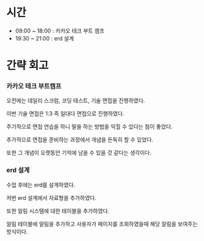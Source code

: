 # 시간
- 09:00 ~ 18:00 : 카카오 테크 부트 캠프
- 19:30 ~ 21:00 : erd 설계

# 간략 회고

### 카카오 테크 부트캠프

오전에는 데일리 스크럼, 코딩 테스트, 기술 면접을 진행하였다.

이번 기술 면접은 1:3 즉 일대다 면접으로 진행하였다.

주기적으로 면접 연습을 하니 말을 하는 방법을 익힐 수 있다는 점이 좋았다.

추가적으로 면접을 준비하는 과정에서 개념을 돈독히 할 수 있었다.

또한 그 개념이 오랫동안 기억에 남을 수 있을 것 같다는 생각이다.

### erd 설계

수업 후에는 erd를 설계하였다.

저번 erd 설계에서 자료형을 추가하였다.

또한 알림 시스템에 대한 테이블을 추가하였다.

알림 테이블에 알림을 추가하고 사용자가 페이지를 조회하였을때 해당 알림을 보여주는 방식이다.